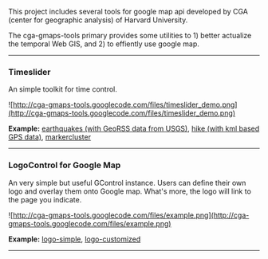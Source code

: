 This project includes several tools for google map api developed by CGA (center for geographic analysis) of Harvard University.

The cga-gmaps-tools primary provides some utilities to 1) better actualize the temporal Web GIS, and 2) to effiently use google map.

---


### **Timeslider** ###

An simple toolkit for time control.

![http://cga-gmaps-tools.googlecode.com/files/timeslider_demo.png](http://cga-gmaps-tools.googlecode.com/files/timeslider_demo.png)

**Example:**
[earthquakes (with GeoRSS data from USGS)](http://cga-3.hmdc.harvard.edu/timeslider/earthquakes.html),
[hike (with kml based GPS data)](http://cga-3.hmdc.harvard.edu/timeslider/hike.html),
[markercluster](http://cga-3.hmdc.harvard.edu/timeslider~/)

---


### **LogoControl** for Google Map ###

An very simple but useful GControl instance. Users can define their own logo and overlay them onto Google map. What's more, the logo will link to the page you indicate.

![http://cga-gmaps-tools.googlecode.com/files/example.png](http://cga-gmaps-tools.googlecode.com/files/example.png)

**Example:**
[logo-simple](http://www.geoinformatics.cn/lab/logocontrol/logo-simple.html), [logo-customized](http://www.geoinformatics.cn/lab/logocontrol/logo-customized.html)

---
